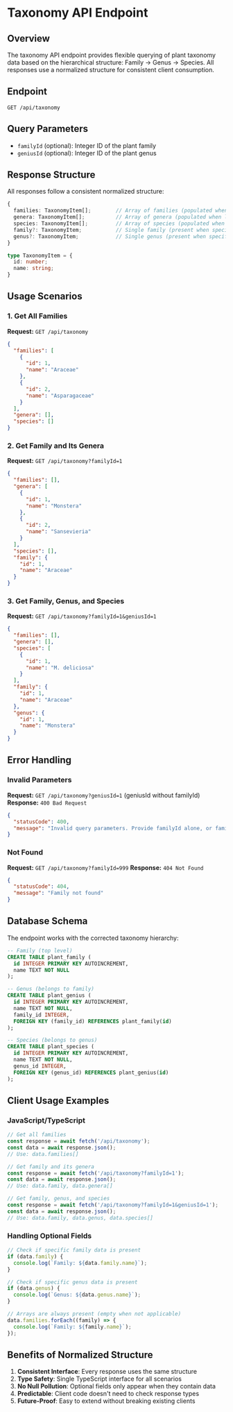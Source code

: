 # Taxonomy API Endpoint

## Overview

The taxonomy API endpoint provides flexible querying of plant taxonomy data based on the hierarchical structure: Family → Genus → Species. All responses use a normalized structure for consistent client consumption.

## Endpoint

`GET /api/taxonomy`

## Query Parameters

- `familyId` (optional): Integer ID of the plant family
- `geniusId` (optional): Integer ID of the plant genus

## Response Structure

All responses follow a consistent normalized structure:

```typescript
{
  families: TaxonomyItem[];        // Array of families (populated when listing all families)
  genera: TaxonomyItem[];          // Array of genera (populated when listing family's genera)
  species: TaxonomyItem[];         // Array of species (populated when listing genus's species)
  family?: TaxonomyItem;           // Single family (present when specific family queried)
  genus?: TaxonomyItem;            // Single genus (present when specific genus queried)
}

type TaxonomyItem = {
  id: number;
  name: string;
}
```

## Usage Scenarios

### 1. Get All Families

**Request:** `GET /api/taxonomy`

```json
{
  "families": [
    {
      "id": 1,
      "name": "Araceae"
    },
    {
      "id": 2,
      "name": "Asparagaceae"
    }
  ],
  "genera": [],
  "species": []
}
```

### 2. Get Family and Its Genera

**Request:** `GET /api/taxonomy?familyId=1`

```json
{
  "families": [],
  "genera": [
    {
      "id": 1,
      "name": "Monstera"
    },
    {
      "id": 2,
      "name": "Sansevieria"
    }
  ],
  "species": [],
  "family": {
    "id": 1,
    "name": "Araceae"
  }
}
```

### 3. Get Family, Genus, and Species

**Request:** `GET /api/taxonomy?familyId=1&geniusId=1`

```json
{
  "families": [],
  "genera": [],
  "species": [
    {
      "id": 1,
      "name": "M. deliciosa"
    }
  ],
  "family": {
    "id": 1,
    "name": "Araceae"
  },
  "genus": {
    "id": 1,
    "name": "Monstera"
  }
}
```

## Error Handling

### Invalid Parameters

**Request:** `GET /api/taxonomy?geniusId=1` (geniusId without familyId)
**Response:** `400 Bad Request`

```json
{
  "statusCode": 400,
  "message": "Invalid query parameters. Provide familyId alone, or familyId with geniusId, or no parameters."
}
```

### Not Found

**Request:** `GET /api/taxonomy?familyId=999`
**Response:** `404 Not Found`

```json
{
  "statusCode": 404,
  "message": "Family not found"
}
```

## Database Schema

The endpoint works with the corrected taxonomy hierarchy:

```sql
-- Family (top level)
CREATE TABLE plant_family (
  id INTEGER PRIMARY KEY AUTOINCREMENT,
  name TEXT NOT NULL
);

-- Genus (belongs to family)
CREATE TABLE plant_genius (
  id INTEGER PRIMARY KEY AUTOINCREMENT,
  name TEXT NOT NULL,
  family_id INTEGER,
  FOREIGN KEY (family_id) REFERENCES plant_family(id)
);

-- Species (belongs to genus)
CREATE TABLE plant_species (
  id INTEGER PRIMARY KEY AUTOINCREMENT,
  name TEXT NOT NULL,
  genus_id INTEGER,
  FOREIGN KEY (genus_id) REFERENCES plant_genius(id)
);
```

## Client Usage Examples

### JavaScript/TypeScript

```typescript
// Get all families
const response = await fetch('/api/taxonomy');
const data = await response.json();
// Use: data.families[]

// Get family and its genera
const response = await fetch('/api/taxonomy?familyId=1');
const data = await response.json();
// Use: data.family, data.genera[]

// Get family, genus, and species
const response = await fetch('/api/taxonomy?familyId=1&geniusId=1');
const data = await response.json();
// Use: data.family, data.genus, data.species[]
```

### Handling Optional Fields

```typescript
// Check if specific family data is present
if (data.family) {
  console.log(`Family: ${data.family.name}`);
}

// Check if specific genus data is present
if (data.genus) {
  console.log(`Genus: ${data.genus.name}`);
}

// Arrays are always present (empty when not applicable)
data.families.forEach((family) => {
  console.log(`Family: ${family.name}`);
});
```

## Benefits of Normalized Structure

1. **Consistent Interface**: Every response uses the same structure
2. **Type Safety**: Single TypeScript interface for all scenarios
3. **No Null Pollution**: Optional fields only appear when they contain data
4. **Predictable**: Client code doesn't need to check response types
5. **Future-Proof**: Easy to extend without breaking existing clients
